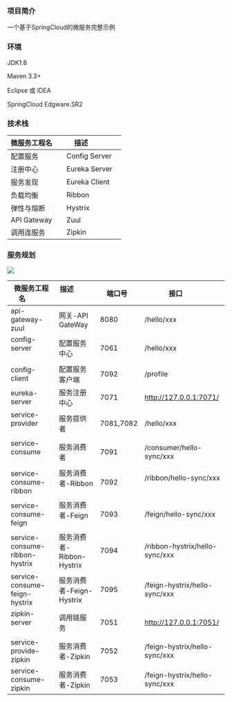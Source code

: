 ### 项目简介
一个基于SpringCloud的微服务完整示例

### 环境
JDK1.8

Maven 3.3+

Eclipse 或 IDEA

SpringCloud Edgware.SR2

### 技术栈
| 微服务工程名     | 描述              | 
| ----------------| ---------------- | 
| 配置服务         | Config Server    |
| 注册中心         | Eureka Server    |
| 服务发现         | Eureka Client    |
| 负载均衡         | Ribbon           |
| 弹性与熔断       | Hystrix          |
| API Gateway     | Zuul             |
| 调用连服务       | Zipkin           |

### 服务规划

![](https://github.com/cse-sample/springcloud-2-cse/blob/master/springcloud-sample/images/design.png)

| 微服务工程名                     | 描述                     | 端口号     | 接口                          |
| ------------------------------- | ------------------------ | --------- | ----------------------------- |
| api-gateway-zuul                | 网关-API GateWay         | 8080      | /hello/xxx                    |
| config-server                   | 配置服务中心              | 7061      | /hello/xxx                    |
| config-client                   | 配置服务客户端            | 7092      | /profile                      |
| eureka-server                   | 服务注册中心              | 7071      | http://127.0.0.1:7071/                    |
| service-provider                | 服务提供者                | 7081,7082 | /hello/xxx                    |
| service-consume                 | 服务消费者                | 7091      | /consumer/hello-sync/xxx      |
| service-consume-ribbon          | 服务消费者-Ribbon         | 7092      | /ribbon/hello-sync/xxx        |
| service-consume-feign           | 服务消费者-Feign          | 7093      | /feign/hello-sync/xxx         |
| service-consume-ribbon-hystrix  | 服务消费者-Ribbon-Hystrix | 7094      | /ribbon-hystrix/hello-sync/xxx|
| service-consume-feign-hystrix   | 服务消费者-Feign-Hystrix  | 7095      | /feign-hystrix/hello-sync/xxx |
| zipkin-server                   | 调用链服务                | 7051      | http://127.0.0.1:7051/ |
| service-provide-zipkin          | 服务消费者-Zipkin         | 7052      | /feign-hystrix/hello-sync/xxx |
| service-consume-zipkin          | 服务消费者-Zipkin         | 7053      | /feign-hystrix/hello-sync/xxx |
 
